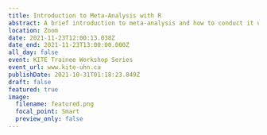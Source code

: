 ```yaml
---
title: Introduction to Meta-Analysis with R
abstract: A brief introduction to meta-analysis and how to conduct it using R & RStudio.
location: Zoom
date: 2021-11-23T12:00:13.038Z
date_end: 2021-11-23T13:00:00.000Z
all_day: false
event: KITE Trainee Workshop Series
event_url: www.kite-uhn.ca
publishDate: 2021-10-31T01:18:23.849Z
draft: false
featured: true
image:
  filename: featured.png
  focal_point: Smart
  preview_only: false
---
```

